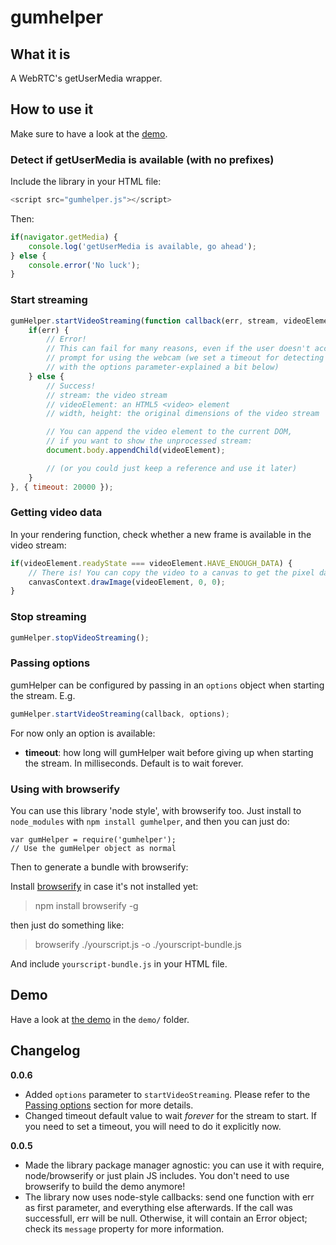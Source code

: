 # gumhelper

## What it is

A WebRTC's getUserMedia wrapper.

## How to use it

Make sure to have a look at the [demo](http://sole.github.io/gumhelper/demo).

### Detect if getUserMedia is available (with no prefixes)

Include the library in your HTML file:

```javascript
<script src="gumhelper.js"></script>
```

Then:

```javascript
if(navigator.getMedia) {
    console.log('getUserMedia is available, go ahead');
} else {
    console.error('No luck');
}
```


### Start streaming

```javascript
gumHelper.startVideoStreaming(function callback(err, stream, videoElement, width, height) {
    if(err) {
        // Error!
        // This can fail for many reasons, even if the user doesn't accept the
        // prompt for using the webcam (we set a timeout for detecting this, configure it
        // with the options parameter-explained a bit below)
    } else {
        // Success!
        // stream: the video stream
        // videoElement: an HTML5 <video> element
        // width, height: the original dimensions of the video stream

        // You can append the video element to the current DOM,
        // if you want to show the unprocessed stream:
        document.body.appendChild(videoElement);

        // (or you could just keep a reference and use it later)
    }
}, { timeout: 20000 });
```


### Getting video data

In your rendering function, check whether a new frame is available in the video stream:

```javascript
if(videoElement.readyState === videoElement.HAVE_ENOUGH_DATA) {
    // There is! You can copy the video to a canvas to get the pixel data, for example:
    canvasContext.drawImage(videoElement, 0, 0);
}
```


### Stop streaming

```javascript
gumHelper.stopVideoStreaming();
```

### Passing options

gumHelper can be configured by passing in an `options` object when starting the stream. E.g.

```javascript
gumHelper.startVideoStreaming(callback, options);
```

For now only an option is available:

* **timeout**: how long will gumHelper wait before giving up when starting the stream. In milliseconds. Default is to wait forever.

### Using with browserify

You can use this library 'node style', with browserify too. Just install to `node_modules` with `npm install gumhelper`, and then you can just do:

```
var gumHelper = require('gumhelper');
// Use the gumHelper object as normal
```

Then to generate a bundle with browserify:

Install [browserify](http://browserify.org/) in case it's not installed yet:

> npm install browserify -g

then just do something like:

> browserify ./yourscript.js -o ./yourscript-bundle.js

And include `yourscript-bundle.js` in your HTML file.


## Demo

Have a look at [the demo](./demo/index.html) in the ```demo/``` folder.

## Changelog

**0.0.6**

* Added `options` parameter to `startVideoStreaming`. Please refer to the [Passing options](#passing-options) section for more details.
* Changed timeout default value to wait *forever* for the stream to start. If you need to set a timeout, you will need to do it explicitly now.

**0.0.5** 

* Made the library package manager agnostic: you can use it with require, node/browserify or just plain JS includes. You don't need to use browserify to build the demo anymore!
* The library now uses node-style callbacks: send one function with err as first parameter, and everything else afterwards. If the call was successfull, err will be null. Otherwise, it will contain an Error object; check its `message` property for more information.
